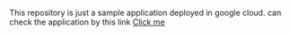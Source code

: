 This repository is just a sample application deployed in google cloud.
can check the application by this link
<a href="mahesh-198811.appspot.com">Click me</a>
